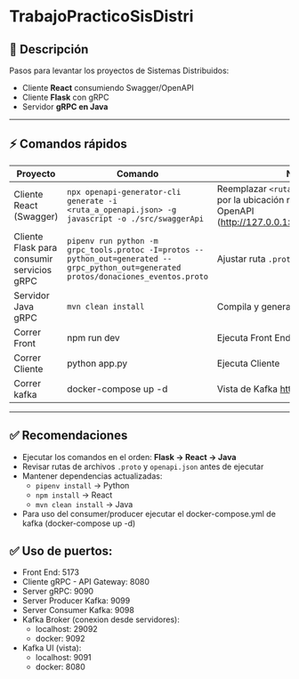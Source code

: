 # TrabajoPracticoSisDistri

## 🔹 Descripción

Pasos para levantar los proyectos de Sistemas Distribuidos:

- Cliente **React** consumiendo Swagger/OpenAPI
- Cliente **Flask** con gRPC
- Servidor **gRPC en Java**

---

## ⚡ Comandos rápidos

| Proyecto                                   | Comando                                                                                                                               | Nota                                                                                                                |
| ------------------------------------------ | ------------------------------------------------------------------------------------------------------------------------------------- | ------------------------------------------------------------------------------------------------------------------- |
| Cliente React (Swagger)                    | `npx openapi-generator-cli generate -i <ruta_a_openapi.json> -g javascript -o ./src/swaggerApi`                                       | Reemplazar `<ruta_a_openapi.json>` por la ubicación real de tu archivo OpenAPI (http://127.0.0.1:8080/swagger.json) |
| Cliente Flask para consumir servicios gRPC | `pipenv run python -m grpc_tools.protoc -I=protos --python_out=generated --grpc_python_out=generated protos/donaciones_eventos.proto` | Ajustar ruta `.proto` según tu proyecto                                                                             |
| Servidor Java gRPC                         | `mvn clean install`                                                                                                                   | Compila y genera stubs gRPC                                                                                         |
| Correr Front                               | npm run dev                                                                                                                           | Ejecuta Front End                                                                                                   |
| Correr Cliente                             | python app.py                                                                                                                         | Ejecuta Cliente                                                                                                     |
| Correr kafka                               | docker-compose up -d                                                                                                                  | Vista de Kafka http://127.0.0.1:9091/                                                                               |

---

## ✅ Recomendaciones

- Ejecutar los comandos en el orden: **Flask → React → Java**
- Revisar rutas de archivos `.proto` y `openapi.json` antes de ejecutar
- Mantener dependencias actualizadas:
  - `pipenv install` → Python
  - `npm install` → React
  - `mvn clean install` → Java
- Para uso del consumer/producer ejecutar el docker-compose.yml de kafka (docker-compose up -d)

## ✅ Uso de puertos:

- Front End: 5173
- Cliente gRPC - API Gateway: 8080
- Server gRPC: 9090
- Server Producer Kafka: 9099
- Server Consumer Kafka: 9098
- Kafka Broker (conexion desde servidores):
  - localhost: 29092
  - docker: 9092
- Kafka UI (vista):
  - localhost: 9091
  - docker: 8080
